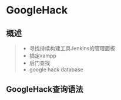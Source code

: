# GoogleHack  

## 概述  

> - 寻找持续构建工具Jenkins的管理面板   
> - 搞定xampp  
> - 后门查找  
> - google hack database  

## GoogleHack查询语法  












